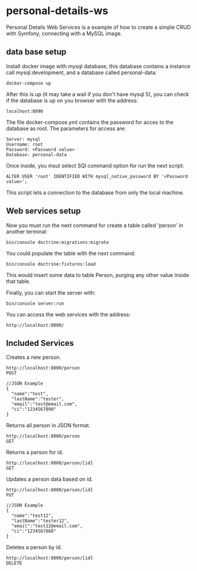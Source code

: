 # personal-details-ws

Personal Details Web Services is a example of how to create a simple CRUD with Symfony, connecting with a MySQL image.

## data base setup

Install docker image with mysql database, this database contains a instance call mysql.development, and a database called personal-data:
```
docker-compose up
```

After this is up (it may take a wail if you don't have mysql 5), you can check if the database is up on you browser with the address:

```
localhost:8090
```

The file docker-compose.yml contains the password for acces to the database as root. The parameters for access are:

```
Server: mysql
Username: root
Password: <Password value>
Database: personal-data
```

Once inside, you msut select SQl command option for run the next script:

```
ALTER USER 'root' IDENTIFIED WITH mysql_native_password BY '<Password value>';
```

This script lets a connection to the database from only the local machine.

## Web services setup

Now you must run the next command for create a table called 'person' in another terminal:

```
bin/console doctrine:migrations:migrate
```

You could populate the table with the next command:

```
bin/console doctrine:fixtures:load
```
This would insert some data to table Person, purging any other value inside that table.

Finally, you can start the server with:

```
bin/console server:run
```

You can access the web services with the address:

```
http://localhost:8000/
```

## Included Services

Creates a new person.
```
http://localhost:8000/person
POST
```
```
//JSON Example
{
  "name":"test",
  "lastName":"tester",
  "email":"test@email.com",
  "ci":"1234567890"
}
```

Returns all person in JSON format.
```
http://localhost:8000/person
GET
```

Returns a person for id.
```
http://localhost:8000/person/[id]
GET
```

Updates a person data based on id.
```
http://localhost:8000/person/[id]
PUT
```
```
//JSON Example
{
  "name":"test12",
  "lastName":"tester12",
  "email":"test12@email.com",
  "ci":"1234567888"
}
```

Deletes a person by id.
```
http://localhost:8000/person/[id]
DELETE
```
